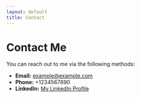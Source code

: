 ```yaml
---
layout: default
title: Contact
---
```

# Contact Me

You can reach out to me via the following methods:

- **Email:** example@example.com
- **Phone:** +1234567890
- **LinkedIn:** [My LinkedIn Profile](https://www.linkedin.com/)
